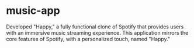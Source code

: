 # music-app
Developed "Happy," a fully functional clone of Spotify that provides users with an immersive music streaming experience. This application mirrors the core features of Spotify, with a personalized touch, named "Happy." 
